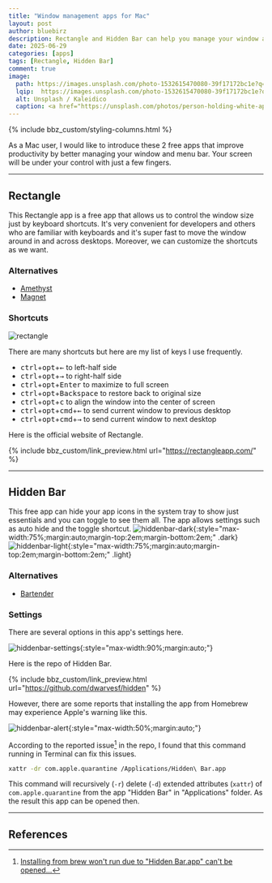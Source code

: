 ```yaml
---
title: "Window management apps for Mac"
layout: post
author: bluebirz
description: Rectangle and Hidden Bar can help you manage your window and menu bar on Mac.
date: 2025-06-29
categories: [apps]
tags: [Rectangle, Hidden Bar]
comment: true
image:
  path: https://images.unsplash.com/photo-1532615470080-39f17172bc1e?q=80&w=2096&auto=format&fit=crop&ixlib=rb-4.1.0&ixid=M3wxMjA3fDB8MHxwaG90by1wYWdlfHx8fGVufDB8fHx8fA%3D%3D
  lqip:  https://images.unsplash.com/photo-1532615470080-39f17172bc1e?q=10&w=490&auto=format&fit=crop&ixlib=rb-4.1.0&ixid=M3wxMjA3fDB8MHxwaG90by1wYWdlfHx8fGVufDB8fHx8fA%3D%3D
  alt: Unsplash / Kaleidico
  caption: <a href="https://unsplash.com/photos/person-holding-white-apple-magic-mouse-beside-imac-and-keyboard-6YwkNenlDkI">Unsplash / Kaleidico</a>
---
```


{% include bbz_custom/styling-columns.html %}

As a Mac user, I would like to introduce these 2 free apps that improve productivity by better managing your window and menu bar. Your screen will be under your control with just a few fingers.

---

## Rectangle

This Rectangle app is a free app that allows us to control the window size just by keyboard shortcuts. It's very convenient for developers and others who are familiar with keyboards and it's super fast to move the window around in and across desktops. Moreover, we can customize the shortcuts as we want.

### Alternatives

- [Amethyst](https://ianyh.com/amethyst/)
- [Magnet](https://magnet.crowdcafe.com/)

### Shortcuts

<div class="row">
  <div class="col-2">
    <img src="https://bluebirzdotnet.s3.ap-southeast-1.amazonaws.com/rectangle-hidden-bar/rectangle.png" alt="rectangle" style="max-width:75%;margin:auto;" />
  </div>
  <div class="col-2" style="text-align:left;margin-top:1em;">
    <p>There are many shortcuts but here are my list of keys I use frequently.</p>
    <ul>
      <li><kbd>ctrl</kbd>+<kbd>opt</kbd>+<kbd>&larr;</kbd> to left-half side</li>
      <li><kbd>ctrl</kbd>+<kbd>opt</kbd>+<kbd>&rarr;</kbd> to right-half side</li>
      <li><kbd>ctrl</kbd>+<kbd>opt</kbd>+<kbd>Enter</kbd> to maximize to full screen</li>
      <li><kbd>ctrl</kbd>+<kbd>opt</kbd>+<kbd>Backspace</kbd> to restore back to original size</li>
      <li><kbd>ctrl</kbd>+<kbd>opt</kbd>+<kbd>c</kbd> to align the window into the center of screen</li>
      <li><kbd>ctrl</kbd>+<kbd>opt</kbd>+<kbd>cmd</kbd>+<kbd>&larr;</kbd> to send current window to previous desktop</li>
      <li><kbd>ctrl</kbd>+<kbd>opt</kbd>+<kbd>cmd</kbd>+<kbd>&rarr;</kbd> to send current window to next desktop</li>
    </ul>
  </div>
</div>

Here is the official website of Rectangle.

{% include bbz_custom/link_preview.html url="<https://rectangleapp.com/>" %}

---

## Hidden Bar

This free app can hide your app icons in the system tray to show just essentials and you can toggle to see them all. The app allows settings such as auto hide and the toggle shortcut.
![hiddenbar-dark](https://bluebirzdotnet.s3.ap-southeast-1.amazonaws.com/rectangle-hidden-bar/hiddenbar-dark.drawio.png){:style="max-width:75%;margin:auto;margin-top:2em;margin-bottom:2em;" .dark}
![hiddenbar-light](https://bluebirzdotnet.s3.ap-southeast-1.amazonaws.com/rectangle-hidden-bar/hiddenbar-light.drawio.png){:style="max-width:75%;margin:auto;margin-top:2em;margin-bottom:2em;" .light}

### Alternatives

- [Bartender](https://www.macbartender.com/)

### Settings

There are several options in this app's settings here.

![hiddenbar-settings](https://bluebirzdotnet.s3.ap-southeast-1.amazonaws.com/rectangle-hidden-bar/hiddenbar-settings.png){:style="max-width:90%;margin:auto;"}

Here is the repo of Hidden Bar.

{% include bbz_custom/link_preview.html url="<https://github.com/dwarvesf/hidden>" %}

However, there are some reports that installing the app from Homebrew may experience Apple's warning like this.

![hiddenbar-alert](https://bluebirzdotnet.s3.ap-southeast-1.amazonaws.com/rectangle-hidden-bar/hiddenbar-alert.png){:style="max-width:50%;margin:auto;"}

According to the reported issue[^1] in the repo, I found that this command running in Terminal can fix this issues.

```sh
xattr -dr com.apple.quarantine /Applications/Hidden\ Bar.app
```

This command will recursively (`-r`) delete (`-d`) extended attributes (`xattr`) of `com.apple.quarantine` from the app "Hidden Bar" in "Applications" folder. As the result this app can be opened then.

---

## References

[^1]: [Installing from brew won't run due to "Hidden Bar.app" can't be opened...](https://github.com/dwarvesf/hidden/issues/290)
